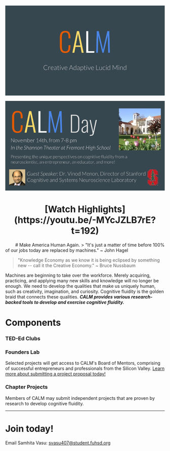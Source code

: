 ![](newCALMLogo.jpg)

![](CALMDayPoster.png)

<h1 style="text-align: center;" markdown="1"> [Watch Highlights](https://youtu.be/-MYcJZLB7rE?t=192) </h1> 
&nbsp;
&nbsp;
&nbsp;
&nbsp;
# Make America Human Again.
> "It's just a matter of time before 100% of our jobs today are replaced by machines."
  ~ John Hagel
  
> "Knowledge Economy as we know it is being eclipsed by something new -- call it the Creative Economy."
  ~ Bruce Nussbaum

Machines are beginning to take over the workforce. Merely acquiring, practicing, and applying many new skills and knowledge will no longer be enough. We need to develop the qualities that make us uniquely human, such as creativity, imagination, and curiosity. Cognitive fluidity is the golden braid that connects these qualities. ***CALM provides various research-backed tools to develop and exercise cognitive fluidity.***
&nbsp;
&nbsp;
&nbsp;
&nbsp;
# Components
### TED-Ed Clubs
### Founders Lab
Selected projects will get access to CALM's Board of Mentors, comprising of successful entrepreneurs and professionals from the Silicon Valley.
<a href="mailto:svasu407@student.fuhsd.org"> Learn more about submitting a project proposal today!</a>
### Chapter Projects
Members of CALM may submit independent projects that are proven by research to develop cognitive fluidity. 
&nbsp;

-------
# Join today!
<!-- <form action="mailto:svasu407@student.fuhsd.org" method="post" enctype="text/plain">
Name:<br>
<input type="text" name="name"><br>
E-mail:<br>
<input type="text" name="mail"><br>
School:<br>
<input type="text" name="school"><br>
Grade:<br>
<input type="text" name="grade"><br>
Comment:<br>
<input type="text" name="comment" size="50"><br><br>
<input type="submit" value="Send">
<input type="reset" value="Reset">
</form> -->
Email Samhita Vasu: <a href="mailto:svasu407@student.fuhsd.org">svasu407@student.fuhsd.org</a>
&nbsp;
&nbsp;
<!-- This is Creative Adaptive Lucid Mind's new website. Here is the [old website](https://samhitavasu.github.io/gocalm.github.io). -->
